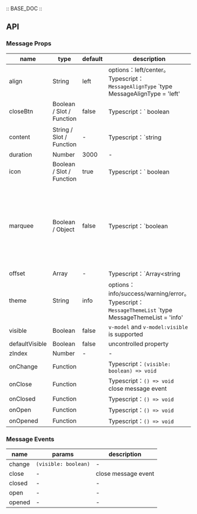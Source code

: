 :: BASE_DOC ::

## API
### Message Props

name | type | default | description | required
-- | -- | -- | -- | --
align | String | left | options：left/center。Typescript：`MessageAlignType` `type MessageAlignType = 'left' | 'center'`。[see more ts definition](https://github.com/Tencent/tdesign-mobile-vue/tree/develop/src/message/type.ts) | N
closeBtn | Boolean / Slot / Function | false | Typescript：` boolean | TNode`。[see more ts definition](https://github.com/Tencent/tdesign-mobile-vue/blob/develop/src/common.ts) | N
content | String / Slot / Function | - | Typescript：`string | TNode`。[see more ts definition](https://github.com/Tencent/tdesign-mobile-vue/blob/develop/src/common.ts) | N
duration | Number | 3000 | - | N
icon | Boolean / Slot / Function | true | Typescript：` boolean | TNode`。| N
marquee | Boolean / Object | false | Typescript：`boolean | DrawMarquee` `interface DrawMarquee { speed?: number; loop?: number; delay?: number }`。[see more ts definition](https://github.com/Tencent/tdesign-mobile-vue/tree/develop/src/message/type.ts) | N
offset | Array | - | Typescript：`Array<string | number>` | N
theme | String | info | options：info/success/warning/error。Typescript：`MessageThemeList` `type MessageThemeList = 'info' | 'success' | 'warning' | 'error'`。[see more ts definition](https://github.com/Tencent/tdesign-mobile-vue/tree/develop/src/message/type.ts) | N
visible | Boolean | false | `v-model` and `v-model:visible` is supported | N
defaultVisible | Boolean | false | uncontrolled property | N
zIndex | Number | - | - | N
onChange | Function |  | Typescript：`(visible: boolean) => void`<br/> | N
onClose | Function |  | Typescript：`() => void`<br/>close message event | N
onClosed | Function |  | Typescript：`() => void`<br/> | N
onOpen | Function |  | Typescript：`() => void`<br/> | N
onOpened | Function |  | Typescript：`() => void`<br/> | N

### Message Events

name | params | description
-- | -- | --
change | `(visible: boolean)` | -
close | - | close message event
closed | - | -
open | - | -
opened | - | -
